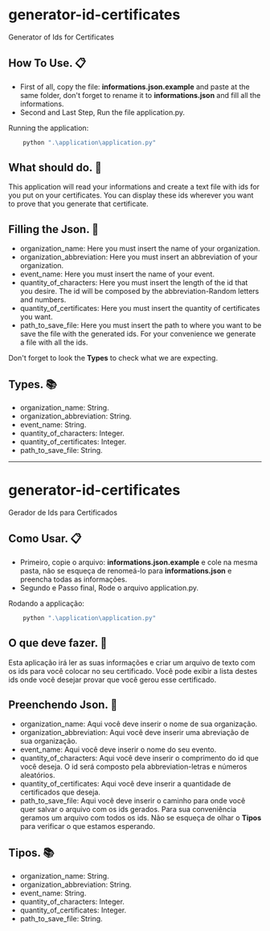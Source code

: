 # generator-id-certificates
Generator of Ids for Certificates

## How To Use. :clipboard:

- First of all, copy the file: **informations.json.example** and paste at the same folder, don't forget to rename it to **informations.json**  and fill all the informations.
- Second and Last Step, Run the file application.py.

Running the application:
```python
    python ".\application\application.py"
```

## What should do. :confetti_ball:

This application will read your informations and create a text file with ids for you put on your certificates. You can display these ids wherever you want to prove that you generate that certificate.

## Filling the Json. :pencil:

- organization_name: Here you must insert the name of your organization.
- organization_abbreviation: Here you must insert an abbreviation of your organization.
- event_name: Here you must insert the name of your event.
- quantity_of_characters: Here you must insert the length of the id that you desire. The id will be composed by the abbreviation-Random letters and numbers.
- quantity_of_certificates: Here you must insert the quantity of certificates you want.
- path_to_save_file: Here you must insert the path to where you want to be save the file with the generated ids. For your convenience we generate a file with all the ids.

Don't forget to look the **Types** to check what we are expecting.

## Types. :books:

- organization_name: String.
- organization_abbreviation: String.
- event_name: String.
- quantity_of_characters: Integer.
- quantity_of_certificates: Integer.
- path_to_save_file: String.

--------------
# generator-id-certificates
Gerador de Ids para Certificados

## Como Usar. :clipboard:

- Primeiro, copie o arquivo: **informations.json.example** e cole na mesma pasta, não se esqueça de renomeá-lo para **informations.json** e preencha todas as informações.
- Segundo e Passo final, Rode o arquivo application.py.

Rodando a applicação:
```python
    python ".\application\application.py"
```

## O que deve fazer. :confetti_ball:

Esta aplicação irá ler as suas informações e criar um arquivo de texto com os ids para você colocar no seu certificado. Você pode exibir a lista destes ids onde você desejar provar que você gerou esse certificado.

## Preenchendo Json. :pencil:

- organization_name: Aqui você deve inserir o nome de sua organização.
- organization_abbreviation: Aqui você deve inserir uma abreviação de sua organização.
- event_name: Aqui você deve inserir o nome do seu evento.
- quantity_of_characters: Aqui você deve inserir o comprimento do id que você deseja. O id será composto pela abbreviation-letras e números aleatórios.
- quantity_of_certificates: Aqui você deve inserir a quantidade de certificados que deseja.
- path_to_save_file: Aqui você deve inserir o caminho para onde você quer salvar o arquivo com os ids gerados. Para sua conveniência geramos um arquivo com todos os ids.
Não se esqueça de olhar o **Tipos** para verificar o que estamos esperando.

## Tipos. :books:

- organization_name: String.
- organization_abbreviation: String.
- event_name: String.
- quantity_of_characters: Integer.
- quantity_of_certificates: Integer.
- path_to_save_file: String.
